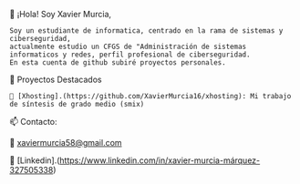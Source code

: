 👋 ¡Hola! Soy Xavier Murcia,

    Soy un estudiante de informatica, centrado en la rama de sistemas y ciberseguridad, 
    actualmente estudio un CFGS de "Administración de sistemas informaticos y redes, perfil profesional de ciberseguridad. 
    En esta cuenta de github subiré proyectos personales.

🚀 Proyectos Destacados

    🔧 [Xhosting].(https://github.com/XavierMurcia16/xhosting): Mi trabajo de síntesis de grado medio (smix)


📫 Contacto:

  📧 xaviermurcia58@gmail.com
  
  💼 [Linkedin].(https://www.linkedin.com/in/xavier-murcia-márquez-327505338)

